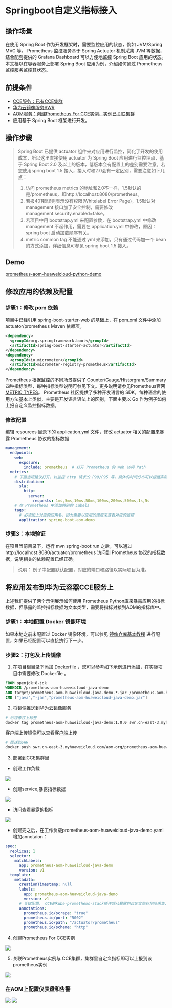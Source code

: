# Springboot自定义指标接入

## 操作场景

在使用 Spring Boot 作为开发框架时，需要监控应用的状态，例如 JVM/Spring MVC 等。 Prometheus 监控服务基于 Spring Actuator 机制采集 JVM 等数据，结合配套提供的 Grafana Dashboard 可以方便地监控 Spring Boot 应用的状态。
本文档以在容器服务上部署 Spring Boot 应用为例，介绍如何通过 Prometheus监控服务监控其状态。

## 前提条件

- [CCE服务：已有CCE集群](https://console.huaweicloud.com/cce2.0)
- [华为云镜像服务SWR](https://console.huaweicloud.com/swr)
- [AOM服务：创建Prometheus For CCE实例，实例已关联集群](https://console.huaweicloud.com/aom2)
- 应用基于 Spring Boot 框架进行开发。

## 操作步骤

>Spring Boot 已提供 actuator 组件来对应用进行监控，简化了开发的使用成本，所以这里直接使用 actuator 为 Spring Boot 应用进行监控埋点，基于 Spring Boot 2.0 及以上的版本，低版本会有配置上的差别需要注意。若您使用spring boot 1.5 接入，接入时和2.0会有一定区别，需要注意如下几点：
>1. 访问 prometheus metrics 的地址和2.0不一样，1.5默认的是/prometheus，即http://localhost:8080/prometheus。
>2. 若报401错误则表示没有权限(Whitelabel Error Page)，1.5默认对 management 接口加了安全控制，需要修改 management.security.enabled=false。
>3. 若项目中用 bootstrap.yml 来配置参数，在 bootstrap.yml 中修改 management 不起作用，需要在 application.yml 中修改，原因： spring boot 启动加载顺序有关。
>4. metric common tag 不能通过 yml 来添加，只有通过代码加一个 bean 的方式添加，详细信息可参见 spring boot 1.5 接入。



## Demo
[prometheus-aom-huaweicloud-python-demo](https://github.com/zhouzhengle/prometheus-aom-huaweicloud/tree/main/prometheus-aom-huaweicloud-python-demo)

## 修改应用的依赖及配置

### 步骤1：修改 pom 依赖

项目中已经引用 spring-boot-starter-web 的基础上，在 pom.xml 文件中添加 actuator/prometheus Maven 依赖项。

```xml
<dependency>
  <groupId>org.springframework.boot</groupId>
  <artifactId>spring-boot-starter-actuator</artifactId>
</dependency>
<dependency>
  <groupId>io.micrometer</groupId>
  <artifactId>micrometer-registry-prometheus</artifactId>
</dependency>
```
Prometheus 根据监控的不同场景提供了 Counter/Gauge/Historgram/Summary 四种指标类型，每种指标类型说明可参见下文。更多说明请参见Prometheus官网 [METRIC TYPES](https://prometheus.io/docs/concepts/metric_types/)。
Prometheus 社区提供了多种开发语言的 SDK，每种语言的使用方法基本上类似，主要是开发语言语法上的区别，下面主要以 Go 作为例子如何上报自定义监控指标数据。

### 修改配置

编辑 resources 目录下的 application.yml 文件，修改 actuator 相关的配置来暴露 Prometheus 协议的指标数据

```yaml
management:
  endpoints:
    web:
      exposure:
        include: prometheus  # 打开 Prometheus 的 Web 访问 Path
  metrics:
    # 下面选项建议打开，以监控 http 请求的 P99/P95 等，具体的时间分布可以根据实际情况设置
    distribution:
      sla:
        http:
          server:
            requests: 1ms,5ms,10ms,50ms,100ms,200ms,500ms,1s,5s
    # 在 Prometheus 中添加特别的 Labels
    tags:
      # 必须加上对应的应用名，因为需要以应用的维度来查看对应的监控
      application: spring-boot-aom-demo
```

### 步骤3：本地验证

在项目当前目录下，运行 mvn spring-boot:run 之后，可以通过 http://localhost:8080/actuator/prometheus 访问到 Prometheus 协议的指标数据，说明相关的依赖配置已经正确。

> 说明：
> 例子中配置默认配置，对应的端口和路径以实际项目为准。

## 将应用发布到华为云容器CCE服务上

上述我们提供了两个示例展示如何使用 Prometheus Python库来暴露应用的指标数据，但暴露的监控指标数据为文本类型，需要将指标对接到AOM的指标库中。

### 步骤1：本地配置 Docker 镜像环境

如果本地之前未配置过 Docker 镜像环境，可以参见 [镜像仓库基本教程](https://support.huaweicloud.com/qs-swr/index.html) 进行配置，如果已经配置可以直接执行下一步。

### 步骤2：打包及上传镜像

01. 在项目根目录下添加 Dockerfile ，您可以参考如下示例进行添加，在实际项目中需要修改 Dockerfile 。

```Dockerfile
FROM openjdk:8-jdk
WORKDIR /prometheus-aom-huaweicloud-java-demo
ADD target/prometheus-aom-huaweicloud-java-demo-*.jar /prometheus-aom-huaweicloud-java-demo/spring-boot-demo.jar
CMD ["java","-jar","prometheus-aom-huaweicloud-java-demo.jar"]
```

02. 将镜像推送到[华为云镜像服务](https://console.huaweicloud.com/swr/?region=cn-east-3#/swr/dashboard)

```bash
# 给镜像打上标签
docker tag prometheus-aom-huaweicloud-java-demo:1.0.0 swr.cn-east-3.myhuaweicloud.com/aom-org/prometheus-aom-huaweicloud-java-demo:1.0.0
```

客户端上传镜像可以查看[客户端上传](https://support.huaweicloud.com/usermanual-swr/swr_01_0011.html)

```bash
# 推送到SWR
docker push swr.cn-east-3.myhuaweicloud.com/aom-org/prometheus-aom-huaweicloud-java-demo:1.0.0
```

03. 部署到CCE集群里

- 创建工作负载

![](images/image1.png)

- 创建service,暴露指标数据

![](images/image2.png)

- 访问查看暴露的指标

![](images/image3.png)

- 创建完之后，在工作负载prometheus-aom-huaweicloud-java-demo.yaml增加annotaion：

```yml
spec:
  replicas: 1
  selector:
    matchLabels:
      app: prometheus-aom-huaweicloud-java-demo
      version: v1
  template:
    metadata:
      creationTimestamp: null
      labels:
        app: prometheus-aom-huaweicloud-java-demo
        version: v1
      # 关键配置， CCE的kube-prometheus-stack插件将从暴露的自定义指标地址采集，并上报到AOM
      annotations:
        prometheus.io/scrape: "true"
        prometheus.io/port: "5002"
        prometheus.io/path: "/actuator/prometheus"
        prometheus.io/scheme: "http"
```

4. 创建Prometheus For CCE实例

![](images/image3.png)

5. 关联Prometheus实例与 CCE集群，集群里自定义指标即可以上报到该prometheus实例

![](images/image4.png)

### 在AOM上配置仪表盘和告警
![](images/image4.png)
![](images/image5.png)